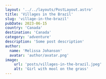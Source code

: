 ```yaml
---
layout: '../../layouts/PostLayout.astro'
title: 'Villages in the Brazil'
slug: 'village-in-the-brazil'
pubDate: 2023-06-15
country: 'Canada'
destination: 'Canada'
category: 'adventure'
description: 'Some post description'
author:
  name: 'Melissa Johanson'
  avatar: 'author/avatar.png'
image:
    url: 'posts/villages-in-the-brazil.jpeg'
    alt: 'Girl with mool on the grass'
---
```

